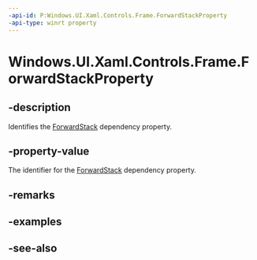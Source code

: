 ```yaml
---
-api-id: P:Windows.UI.Xaml.Controls.Frame.ForwardStackProperty
-api-type: winrt property
---
```


<!-- Property syntax
public Windows.UI.Xaml.DependencyProperty ForwardStackProperty { get; }
-->

# Windows.UI.Xaml.Controls.Frame.ForwardStackProperty

## -description
Identifies the [ForwardStack](frame_forwardstack.md) dependency property.



## -property-value
The identifier for the [ForwardStack](frame_forwardstack.md) dependency property.

## -remarks

## -examples

## -see-also
